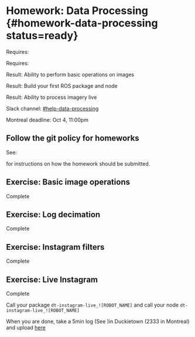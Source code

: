 # Homework: Data Processing {#homework-data-processing status=ready}

<div class='requirements' markdown='1'>

Requires: [](#checkoff_take_a_log)

Requires: [](#introduction_to_ros)

Result: Ability to perform basic operations on images

Result: Build your first ROS package and node

Result: Ability to process imagery live


</div>

Slack channel: [#help-data-processing](https://duckietown.slack.com/archives/C7ADTM7GF)

Montreal deadline: Oct 4, 11:00pm

## Follow the git policy for homeworks

See: [](#git-policy-homeworks)

for instructions on how the homework should be submitted. 


## Exercise: Basic image operations

Complete [](#exercise-specifications)

## Exercise: Log decimation

Complete [](#exercise-bag-in-out)

## Exercise: Instagram filters

Complete [](#exercise-instagram)

## Exercise: Live Instagram

Complete [](#exercise-instagram-live)

Call your package `dt-instagram-live_![ROBOT_NAME]` and call your node `dt-instagram-live_![ROBOT_NAME]`

When you are done, take a 5min log (See [](#take-a-log))in Duckietown (2333 in Montreal) and upload [here](https://www.dropbox.com/request/0bESmFHuGHGNVBnce3XI)


